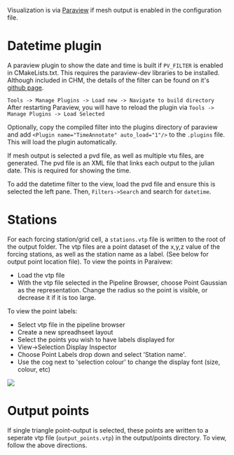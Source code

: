 Visualization is via [Paraview](http://www.paraview.org/) if mesh output is enabled in the configuration file.

# Datetime plugin

A paraview plugin to show the date and time is built if ```PV_FILTER``` is enabled in CMakeLists.txt. This requires the paraview-dev libraries to be installed. Although included in CHM, the details of the filter can be found on it's [github page](https://github.com/Chrismarsh/vtk-paraview-datetimefilter). 

```Tools -> Manage Plugins -> Load new -> Navigate to build directory```
After restarting Paraview, you will have to reload the plugin via ```Tools -> Manage Plugins -> Load Selected```

Optionally, copy the compiled filter into the plugins directory of paraview and add
```<Plugin name="TimeAnnotate" auto_load="1"/>``` to the `.plugins` file. This will load the plugin automatically.

If mesh output is selected a pvd file, as well as multiple vtu files, are generated. The pvd file is an XML file that links each output to the julian date. This is required for showing the time. 

To add the datetime filter to the view, load the pvd file and ensure this is selected the left pane. Then, ```Filters->Search``` and search for ```datetime```. 

# Stations

For each forcing station/grid cell, a `stations.vtp` file is written to the root of the output folder. The vtp files are a point dataset of the x,y,z value of the forcing stations, as well as the station name as a label. (See below for output point location file). To view the points in Paraivew:

- Load the vtp file
- With the vtp file selected in the Pipeline Browser, choose Point Gaussian as the representation. Change the radius so the point is visible, or decrease it if it is too large.

To view the point labels:
- Select vtp file in the pipeline browser
- Create a new spreadhseet layout
- Select the points you wish to have labels displayed for
- View->Selection Display Inspector
- Choose Point Labels drop down and select 'Station name'.
- Use the cog next to 'selection colour' to change the display font (size, colour, etc) 

![](images/viz_points.png)

# Output points
If single triangle point-output is selected, these points are written to a seperate vtp file (`output_points.vtp`) in the output/points directory. To view, follow the above directions.
